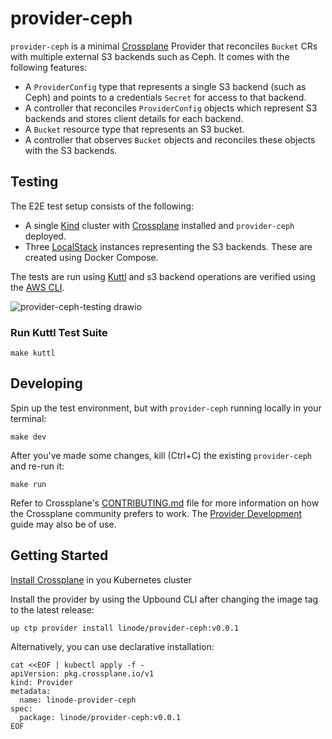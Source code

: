 # provider-ceph

`provider-ceph` is a minimal [Crossplane](https://crossplane.io/) Provider
that reconciles `Bucket` CRs with multiple external S3 backends such as Ceph. It comes
with the following features:

- A `ProviderConfig` type that represents a single S3 backend (such as Ceph) and points to a credentials `Secret` for access to that backend.
- A controller that reconciles `ProviderConfig` objects which represent S3 backends and stores client details for each backend.
- A `Bucket` resource type that represents an S3 bucket.
- A controller that observes `Bucket` objects and reconciles these objects with the S3 backends.

## Testing

The E2E test setup consists of the following:
- A single [Kind](https://kind.sigs.k8s.io/) cluster with [Crossplane](https://www.crossplane.io/) installed and `provider-ceph` deployed.
- Three [LocalStack](https://localstack.cloud/) instances representing the S3 backends. These are created using Docker Compose.

The tests are run using [Kuttl](https://kuttl.dev/) and s3 backend operations are verified using the [AWS CLI](https://aws.amazon.com/cli/).

![provider-ceph-testing drawio](https://user-images.githubusercontent.com/41484746/236199553-06990687-462a-4097-8d42-a7f7f055abbf.png)

### Run Kuttl Test Suite

```
make kuttl
```

## Developing
Spin up the test environment, but with `provider-ceph` running locally in your terminal:

```
make dev
```

After you've made some changes, kill (Ctrl+C) the existing `provider-ceph` and re-run it:

```
make run
```

Refer to Crossplane's [CONTRIBUTING.md] file for more information on how the
Crossplane community prefers to work. The [Provider Development][provider-dev]
guide may also be of use.

[CONTRIBUTING.md]: https://github.com/crossplane/crossplane/blob/master/CONTRIBUTING.md
[provider-dev]: https://github.com/crossplane/crossplane/blob/master/docs/contributing/provider_development_guide.md

## Getting Started

[Install Crossplane](https://docs.crossplane.io/v1.11/software/install/#install-crossplane) in you Kubernetes cluster

Install the provider by using the Upbound CLI after changing the image tag to the latest release:

```
up ctp provider install linode/provider-ceph:v0.0.1
```

Alternatively, you can use declarative installation:
```
cat <<EOF | kubectl apply -f -
apiVersion: pkg.crossplane.io/v1
kind: Provider
metadata:
  name: linode-provider-ceph
spec:
  package: linode/provider-ceph:v0.0.1
EOF
```

